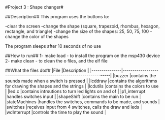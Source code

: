 #Project 3 : Shape changer#

##Description##
This program uses the buttons to:

-clear the screen
-change the shape (square, trapezoid, rhombus, hexagon, rectangle, and triangle)
-change the size of the shapes: 25, 50, 75, 100
-change the color of the shapes

The program sleeps after 10 seconds of no use

##How to run##
1- make load - to install the program on the msp430 device
2- make clean - to clean the o files, and the elf file

##What the files do##
|File  	   	|Description								|
|---------------|-----------------------------------------------------------------------|
|buzzer		|contains the sounds made when a switch is pressed			|
|lcddraw	|contains the algorithms for drawing the shapes and the strings		|
|lcdutils	|contains the colors to use						|
|led.c		|contains intrsutions to turn led lights on and of			|
|p1_interrupt	|handles switches input							|
|shapeShift	|contains the main to be run						|
|stateMachines	|handles the switches, commands to be made, and sounds			|
|switches	|receives input from 4 switches, calls the draw and leds		|
|wdInterrupt	|controls the time to play the sound					|

